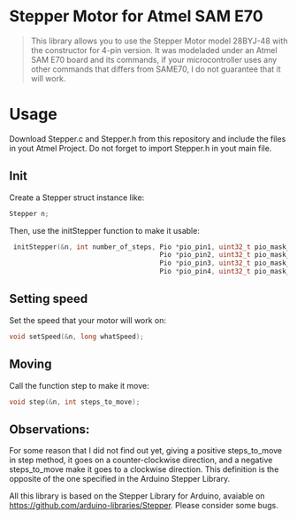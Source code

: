 # Stepper Motor for Atmel SAM E70
>This library allows you to use the Stepper Motor model 28BYJ-48 with the constructor for 4-pin version. It was modeladed under an Atmel SAM E70 board and its commands, if your microcontroller uses any other commands that differs from SAME70, I do not guarantee that it will work. 

# Usage
Download Stepper.c and Stepper.h from this repository and include the files in yout Atmel Project. Do not forget to import Stepper.h in yout main file.


## Init 
Create a Stepper struct instance like:</br>
```C
Stepper n;
```
Then, use the initStepper function to make it usable:</br>
```C
 initStepper(&n, int number_of_steps, Pio *pio_pin1, uint32_t pio_mask_pin1,
                                      Pio *pio_pin2, uint32_t pio_mask_pin2,
                                      Pio *pio_pin3, uint32_t pio_mask_pin3,
                                      Pio *pio_pin4, uint32_t pio_mask_pin4);
```


## Setting speed
Set the speed that your motor will work on:</br>
```C
void setSpeed(&n, long whatSpeed);
```

## Moving
Call the function step to make it move:</br>
```C
void step(&n, int steps_to_move);
```

## Observations:
For some reason that I did not find out yet, giving a positive steps_to_move in step method, it goes on a counter-clockwise direction, and a negative steps_to_move make it goes to a clockwise direction. This definition is the opposite of the one specified in the Arduino Stepper Library.</br>

All this library is based on the Stepper Library for Arduino, avaiable on https://github.com/arduino-libraries/Stepper. Please consider some bugs. 
